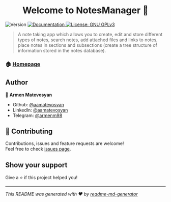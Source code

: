 <h1 align="center">Welcome to NotesManager 👋</h1>
<p>
  <img alt="Version" src="https://img.shields.io/badge/version-1.0.0-blue.svg?cacheSeconds=2592000" />
  <a href="https://github.com/aamatevosyan/NotesManager#readme" target="_blank">
    <img alt="Documentation" src="https://img.shields.io/badge/documentation-yes-brightgreen.svg" />
  </a>
  <a href="#" target="_blank">
    <img alt="License:  GNU GPLv3" src="https://img.shields.io/badge/License- GNU GPLv3-yellow.svg" />
  </a>
</p>

> A note taking app which allows you to create, edit and store different types of notes, search notes, add attached files and links to notes, place notes in sections and subsections (create a tree structure of information stored in the notes database).

### 🏠 [Homepage](https://github.com/aamatevosyan/NotesManager#readme)

## Author

👤 **Armen Matevosyan**

* Github: [@aamatevosyan](https://github.com/aamatevosyan)
* LinkedIn: [@aamatevosyan](https://linkedin.com/in/aamatevosyan)
* Telegram: [@armenm98](https://t.me/armenm98)

## 🤝 Contributing

Contributions, issues and feature requests are welcome!<br />Feel free to check [issues page](https://github.com/aamatevosyan/NotesManager/issues). 

## Show your support

Give a ⭐️ if this project helped you!

***
_This README was generated with ❤️ by [readme-md-generator](https://github.com/kefranabg/readme-md-generator)_
